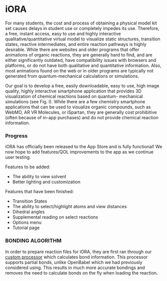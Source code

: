 # iORA

For many students, the cost and process of obtaining a physical model kit set causes delays in student use or completely impedes its use. Therefore, a free, instant access, easy to use and highly interactive qualitative/quantitative virtual model to visualize static structures, transition states, reactive intermediates, and entire reaction pathways is highly desirable. While there are websites and older programs that offer animations of organic reactions, they are generally hard to find, and are either significantly outdated, have compatibility issues with browsers and platforms, or do not have both qualitative and quantitative information. Also, most animations found on the web or in older programs are typically not generated from quantum-mechanical calculations or simulations. 

Our goal is to develop a free, easily downloadable, easy to use, high image quality, highly interactive smartphone application that provides 3D visualization of chemical reactions based on quantum- mechanical simulations (see Fig. I). While there are a few chemistry smartphone applications that can be used to visualize organic compounds, such as WebMO, AR VR Molecules, or iSpartan, they are generally cost prohibitive (often because of in-app purchases) and do not provide chemical reaction information.

### Progress

iORA has officially been released to the App Store and is fully functional! We now hope to add features/QOL improvements to the app as we continue user testing. 

Features to be added: 
  - The ability to view solvent
  - Better lighting and customization
  
Features that have been finished: 
  - Transition States
  - The ability to select/highlight atoms and view distances
  - Dihedral angles
  - Supplemental reading on select reactions
  - Options menu
  - Tutorial page
  
### BONDING ALGORITHM

In order to prepare reaction files for iORA, they are first ran through our [custom processor](https://github.com/jaredrossberg/byu-babel) which calculates bond information. This processor supports partial bonds, unlike OpenBabel which we had previously considered using. This results in much more accurate bondings and removes the need to calculate bonds on the fly when loading the reaction.
